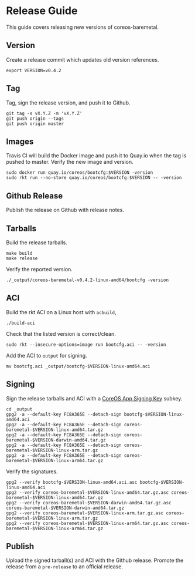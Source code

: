 
# Release Guide

This guide covers releasing new versions of coreos-baremetal.

## Version

Create a release commit which updates old version references.

    export VERSION=v0.4.2

## Tag

Tag, sign the release version, and push it to Github.

    git tag -s vX.Y.Z -m 'vX.Y.Z'
    git push origin --tags
    git push origin master

## Images

Travis CI will build the Docker image and push it to Quay.io when the tag is pushed to master. Verify the new image and version.

    sudo docker run quay.io/coreos/bootcfg:$VERSION -version
    sudo rkt run --no-store quay.io/coreos/bootcfg:$VERSION -- -version

## Github Release

Publish the release on Github with release notes.

## Tarballs

Build the release tarballs.

    make build
    make release

Verify the reported version.

    ./_output/coreos-baremetal-v0.4.2-linux-amd64/bootcfg -version

## ACI

Build the rkt ACI on a Linux host with `acbuild`,

    ./build-aci

Check that the listed version is correct/clean.

    sudo rkt --insecure-options=image run bootcfg.aci -- -version

Add the ACI to `output` for signing.

    mv bootcfg.aci _output/bootcfg-$VERSION-linux-amd64.aci

## Signing

Sign the release tarballs and ACI with a [CoreOS App Signing Key](https://coreos.com/security/app-signing-key/) subkey.

    cd _output
    gpg2 -a --default-key FC8A365E --detach-sign bootcfg-$VERSION-linux-amd64.aci
    gpg2 -a --default-key FC8A365E --detach-sign coreos-baremetal-$VERSION-linux-amd64.tar.gz
    gpg2 -a --default-key FC8A365E --detach-sign coreos-baremetal-$VERSION-darwin-amd64.tar.gz
    gpg2 -a --default-key FC8A365E --detach-sign coreos-baremetal-$VERSION-linux-arm.tar.gz
    gpg2 -a --default-key FC8A365E --detach-sign coreos-baremetal-$VERSION-linux-arm64.tar.gz

Verify the signatures.

    gpg2 --verify bootcfg-$VERSION-linux-amd64.aci.asc bootcfg-$VERSION-linux-amd64.aci
    gpg2 --verify coreos-baremetal-$VERSION-linux-amd64.tar.gz.asc coreos-baremetal-$VERSION-linux-amd64.tar.gz
    gpg2 --verify coreos-baremetal-$VERSION-darwin-amd64.tar.gz.asc coreos-baremetal-$VERSION-darwin-amd64.tar.gz
    gpg2 --verify coreos-baremetal-$VERSION-linux-arm.tar.gz.asc coreos-baremetal-$VERSION-linux-arm.tar.gz
    gpg2 --verify coreos-baremetal-$VERSION-linux-arm64.tar.gz.asc coreos-baremetal-$VERSION-linux-arm64.tar.gz

## Publish

Upload the signed tarball(s) and ACI with the Github release. Promote the release from a `pre-release` to an official release.
